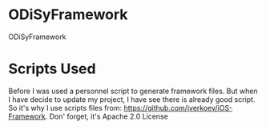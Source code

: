 ODiSyFramework
==============

ODiSyFramework





Scripts Used
==============

Before I was used a personnel script to generate framework files. But when I have decide to update my project, I have see there is already good script. So it's why I use scripts files from: https://github.com/jverkoey/iOS-Framework. Don' forget, it's Apache 2.0 License
